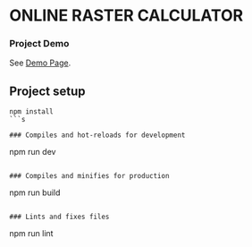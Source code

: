 # ONLINE RASTER CALCULATOR

### Project Demo
See [Demo Page](https://remotesensing.gislayer.com/).

## Project setup
```
npm install
```s

### Compiles and hot-reloads for development
```
npm run dev
```

### Compiles and minifies for production
```
npm run build
```

### Lints and fixes files
```
npm run lint
```
